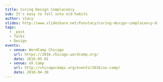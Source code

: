 ```yaml
---
title: Curing Design Complacency
sub: It's easy to fall into old habits
author: stacy
slides: http://www.slideshare.net/Funstacy/curing-design-complacency-61550889
tags:
  - _post
  - Talks
  - Design
events:
  - venue: WordCamp Chicago
    url: https://2016.chicago.wordcamp.org/
    date: 2016-05-01
  - venue: UX Camp
    url: http://chicagocamps.org/events/2016/ux-camp/
    date: 2016-04-30
---
```

